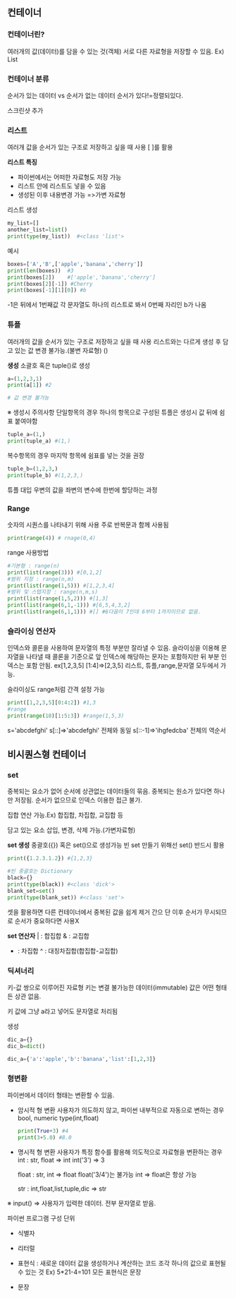## 컨테이너
### 컨테이너린?
여러개의 값(데이터)를 담을 수 있는 것(객체)
서로 다른 자료형을 저장할 수 있음.
Ex) List

### 컨테이너 분류
순서가 있는 데이터 vs 순서가 없는 데이터
순서가 있다!=정렬되있다.

스크린샷 추가

### 리스트
여러개 값을 순서가 있는 구조로 저장하고 싶을 때 사용
[  ]를 활용

**리스트 특징**
* 파이썬에서는 어떠한 자료형도 저장 가능
* 리스트 안에 리스트도 넣을 수 있음
* 생성된 이후 내용변경 가능 =>가변 자료형

리스트 생성
```python
my_list=[]
another_list=list()
print(type(my_list))  #<class 'list'>
```
예시
```python
boxes=['A','B',['apple','banana','cherry']]
print(len(boxes))  #3
print(boxes[2])    #['apple','banana','cherry']
print(boxes[2][-1]) #Cherry
print(boxes[-1][1][0]) #b
```
-1은 뒤에서 1번째값
각 문자열도 하나의 리스트로 봐서 0번째 자리인 b가 나옴

### 튜플
여러개의 값을 순서가 있는 구조로 저장하고 싶을 때 사용
리스트와는 다르게 생성 후 담고 있는 값 변경 불가능.(불변 자료형)
()

**생성**
소괄호 혹은 tuple()로 생성
``` python
a=(1,2,3,1)
print(a[1]) #2

# 값 변경 불가능
```

※ 생성시 주의사항
단일항목의 경우
하나의 항목으로 구성된 튜플은 생성시 값 뒤에 쉼표 붙여야함
```python
tuple_a=(1,)
print(tuple_a) #(1,)
```

복수항목의 경우
마지막 항목에 쉼표를 넣는 것을 권장
```python
tuple_b=(1,2,3,)
print(tuple_b) #(1,2,3,)
```

튜플 대입
우변의 값을 좌변의 변수에 한번에 할당하는 과정

### Range
숫자의 시퀀스를 나타내기 위해 사용
주로 반복문과 함께 사용됨
```python
print(range(4)) # rnage(0,4)
```
range 사용방법
```python
#기본형 : range(n)
print(list(range(3))) #[0,1,2]
#범위 지정 : range(n,m)
print(list(range(1,5))) #[1,2,3,4]
#범위 및 스텝지정 : range(n,m,s)
print(list(range(1,5,2))) #[1,3]
print(list(range(6,1,-1))) #[6,5,4,3,2]
print(list(range(6,1,1))) #[] #6다음이 7인데 6부터 1까지이므로 없음.
```

### 슬라이싱 연산자
인덱스와 콜론을 사용하여 문자열의 특정 부분만 잘라낼 수 있음.
슬라이싱을 이용해 문자열을 나타낼 때 콜론을 기준으로 앞 인덱스에 해당하는 문자는 포함하지만 뒤 부분 인덱스는 포함 안됨.
ex[1,2,3,5] [1:4]=>[2,3,5]
리스트, 튜플,range,문자열 모두에서 가능.

슬라이싱도 range처럼 간격 설정 가능
```python
print([1,2,3,5][0:4:2]) #1,3
#range
print(range(10)[1:5:3]) #range(1,5,3)
```
s='abcdefghi'
s[::]=>'abcdefghi' 전체와 동일
s[::-1]=>'ihgfedcba' 전체의 역순서

## 비시퀀스형 컨테이너
### set
중복되는 요소가 없어 순서에 상관없는 데이터들의 묶음.
중복되는 원소가 있다면 하나만 저장됨.
순서가 없으므로 인덱스 이용한 접근 불가.

집합 연산 가능.Ex) 합집합, 차집합, 교집합 등

담고 있는 요소 삽입, 변경, 삭제 가능.(가변자료형)

**set 생성**
중괄호({}) 혹은 set()으로 생성가능
빈 set 만들기 위해선 set() 반드시 활용

```python
print({1.2.3.1.2}) #{1,2,3}

#빈 중괄호는 Dictionary
black={}
print(type(black)) #<class 'dick'>
blank_set=set()
print(type(blank_set)) #<class 'set'>
```
셋을 활용하면 다른 컨테이너에서 중복된 값을 쉽게 제거 간으
단 이후 순서가 무시되므로 순서가 중요하다면 사용X

**set 연산자**
| : 합집합
& : 교집합
- : 차집합
^ : 대칭차집합(합집합-교집합)

### 딕셔너리
키-값 쌍으로 이루어진 자료형
키는 변결 불가능한 데이터(immutable)
값은 어떤 형태든 상관 없음.

키 값에 그냥 a라고 넣어도 문자열로 처리됨


생성
``` python
dic_a={}
dic_b=dict()

dic_a={'a':'apple','b':'banana','list':[1,2,3]}

```
### 형변환
파이썬에서 데이터 형태는 변환할 수 있음.
* 암시적 형 변환
   사용자가 의도하지 않고, 파이썬 내부적으로 자동으로 변하는 경우
   bool, numeric type(int,float)
   ```python
   print(True+3) #4
   print(3+5.0) #8.0
   ```
* 명시적 형 변환
   사용자가 특정 함수를 활용해 의도적으로 자료형을 변환하는 경우
   int : str, float => int
   int('3') => 3

   float : str, int => float
   float('3/4')는 불가능
   int => float은 항상 가능

   str : int,float,list,tuple,dic => str

※ input() => 사용자가 입력한 데이터. 전부 문자열로 받음.


파이썬 프로그램 구성 단위
* 식별자

* 리터럴
  
* 표현식 : 새로운 데이터 값을 생성하거나 계산하는 코드 조각
  하나의 값으로 표현될 수 있는 것
  Ex) 5*21-4=101
  모든 표현식은 문장

* 문장



